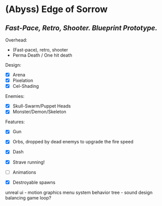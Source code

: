 (Abyss) Edge of Sorrow
=============
*Fast-Pace, Retro, Shooter. Blueprint Prototype.*
---------------
 
 Overhead:
 - (Fast-pace), retro, shooter
 - Perma Death / One hit death
 
 Design:
 - [x] Arena
 - [x] Pixelation
 - [x] Cel-Shading
 
 Enemies:
 - [x] Skull-Swarm/Puppet Heads
 - [x] Monster/Demon/Skeleton
 
 Features:
 - [x] Gun
 - [x] Orbs, dropped by dead enemys
   to upgrade the fire speed
 - [X] Dash
 - [x] Strave running!
 - [ ] Animations
 - [x] Destroyable spawns
 
 
 unreal ui - motion graphics
 menu system
 behavior tree - 
 sound design
 balancing
 game loop?
 
 

